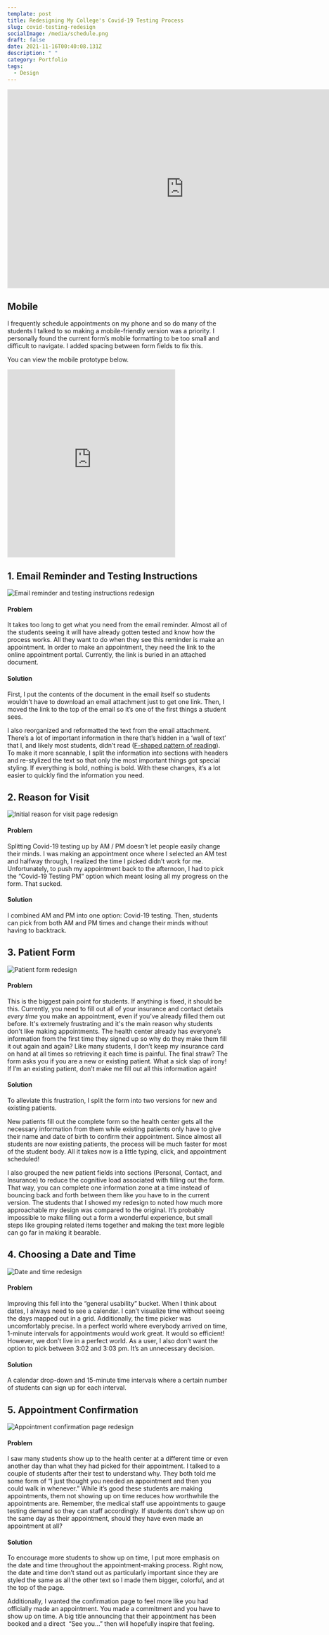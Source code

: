 ```yaml
---
template: post
title: Redesigning My College's Covid-19 Testing Process
slug: covid-testing-redesign
socialImage: /media/schedule.png
draft: false
date: 2021-11-16T00:40:08.131Z
description: " "
category: Portfolio
tags:
  - Design
---
```

<iframe style="border: 1px solid rgba(0, 0, 0, 0.1);" width="800" height="450" src="https://www.figma.com/embed?embed_host=share&url=https%3A%2F%2Fwww.figma.com%2Fproto%2FbVKqu7Dlkk091eB4S1ikrq%2FAppointment-Tool-Redesign%3Fpage-id%3D0%253A1%26node-id%3D17%253A796%26viewport%3D241%252C48%252C0.05%26scaling%3Dscale-down-width%26starting-point-node-id%3D4%253A30" allowfullscreen></iframe>



## Mobile

I frequently schedule appointments on my phone and so do many of the students I talked to so making a mobile-friendly version was a priority. I personally found the current form’s mobile formatting to be too small and difficult to navigate. I added spacing between form fields to fix this. 

You can view the mobile prototype below.

<iframe style="border: 1px solid rgba(0, 0, 0, 0.1);" width="380" height="425" src="https://www.figma.com/embed?embed_host=share&url=https%3A%2F%2Fwww.figma.com%2Fproto%2FbVKqu7Dlkk091eB4S1ikrq%2FAppointment-Tool-Redesign%3Fpage-id%3D77%253A476%26node-id%3D124%253A2843%26viewport%3D241%252C48%252C0.24%26scaling%3Dscale-down%26starting-point-node-id%3D124%253A2863" allowfullscreen></iframe>

## 1. Email Reminder and Testing Instructions

![Email reminder and testing instructions redesign](/media/email.png "Email reminder and testing instructions redesign")

#### Problem

It takes too long to get what you need from the email reminder. Almost all of the students seeing it will have already gotten tested and know how the process works. All they want to do when they see this reminder is make an appointment. In order to make an appointment, they need the link to the online appointment portal. Currently, the link is buried in an attached document. 

#### Solution

First, I put the contents of the document in the email itself so students wouldn’t have to download an email attachment just to get one link. Then, I moved the link to the top of the email so it’s one of the first things a student sees. 

 I also reorganized and reformatted the text from the email attachment. There’s a lot of important information in there that’s hidden in a ‘wall of text’ that I, and likely most students, didn’t read ([F-shaped pattern of reading](https://www.nngroup.com/articles/f-shaped-pattern-reading-web-content/)). To make it more scannable, I split the information into sections with headers and re-stylized the text so that only the most important things got special styling. If everything is bold, nothing is bold. With these changes, it’s a lot easier to quickly find the information you need.

## 2. Reason for Visit

![Initial reason for visit page redesign](/media/reason-for-visit.png "Initial reason for visit page redesign")

#### Problem

Splitting Covid-19 testing up by AM / PM doesn’t let people easily change their minds. I was making an appointment once where I selected an AM test and halfway through, I realized the time I picked didn’t work for me. Unfortunately, to push my appointment back to the afternoon, I had to pick the “Covid-19 Testing PM” option which meant losing all my progress on the form. That sucked.

#### Solution

I combined AM and PM into one option: Covid-19 testing. Then, students can pick from both AM and PM times and change their minds without having to backtrack.



## 3. Patient Form

![Patient form redesign](/media/new-or-existing-patient.png "Patient form redesign")

#### **Problem**

This is the biggest pain point for students. If anything is fixed, it should be this. Currently, you need to fill out all of your insurance and contact details *every time* you make an appointment, even if you've already filled them out before. It's extremely frustrating and it's the main reason why students don't like making appointments. The health center already has everyone’s information from the first time they signed up so why do they make them fill it out again and again? Like many students, I don’t keep my insurance card on hand at all times so retrieving it each time is painful. The final straw? The form asks you if you are a new or existing patient. What a sick slap of irony! If I’m an existing patient, don’t make me fill out all this information again!

#### **Solution**

To alleviate this frustration, I split the form into two versions for new and existing patients.

New patients fill out the complete form so the health center gets all the necessary information from them while existing patients only have to give their name and date of birth to confirm their appointment. Since almost all students are now existing patients, the process will be much faster for most of the student body. All it takes now is a little typing, click, and appointment scheduled!

I also grouped the new patient fields into sections (Personal, Contact, and Insurance) to reduce the cognitive load associated with filling out the form. That way, you can complete one information zone at a time instead of bouncing back and forth between them like you have to in the current version. The students that I showed my redesign to noted how much more approachable my design was compared to the original. It’s probably impossible to make filling out a form a wonderful experience, but small steps like grouping related items together and making the text more legible can go far in making it bearable. 



## 4. Choosing a Date and Time

![Date and time redesign](/media/date-and-time.png "Date and time redesign")

#### Problem

Improving this fell into the “general usability” bucket. When I think about dates, I always need to see a calendar. I can’t visualize time without seeing the days mapped out in a grid. Additionally, the time picker was uncomfortably precise. In a perfect world where everybody arrived on time, 1-minute intervals for appointments would work great. It would so efficient! However, we don’t live in a perfect world. As a user, I also don’t want the option to pick between 3:02 and 3:03 pm. It’s an unnecessary decision. 

#### Solution

A calendar drop-down and 15-minute time intervals where a certain number of students can sign up for each interval. 

## 5. Appointment Confirmation



![Appointment confirmation page redesign](/media/confirmation-page.png "Appointment confirmation page redesign")

#### **Problem**

I saw many students show up to the health center at a different time or even another day than what they had picked for their appointment. I talked to a couple of students after their test to understand why. They both told me some form of “I just thought you needed an appointment and then you could walk in whenever.” While it’s good these students are making appointments, them not showing up on time reduces how worthwhile the appointments are. Remember, the medical staff use appointments to gauge testing demand so they can staff accordingly. If students don’t show up on the same day as their appointment, should they have even made an appointment at all?

#### Solution

To encourage more students to show up on time, I put more emphasis on the date and time throughout the appointment-making process. Right now, the date and time don’t stand out as particularly important since they are styled the same as all the other text so I made them bigger, colorful, and at the top of the page. 

Additionally, I wanted the confirmation page to feel more like you had officially made an appointment. You made a commitment and you have to show up on time. A big title announcing that their appointment has been booked and a direct  “See you…” then will hopefully inspire that feeling.